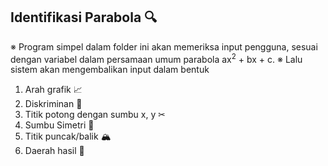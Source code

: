 ## Identifikasi Parabola 🔍

※ Program simpel dalam folder ini akan memeriksa input pengguna, sesuai dengan variabel dalam persamaan umum parabola ax<sup>2</sup> + bx + c.
※ Lalu sistem akan mengembalikan input dalam bentuk
1. Arah grafik 📈
2. Diskriminan 🔢
3. Titik potong dengan sumbu x, y ✂
4. Sumbu Simetri 🕍
5. Titik puncak/balik 🏔
6. Daerah hasil 🎁
